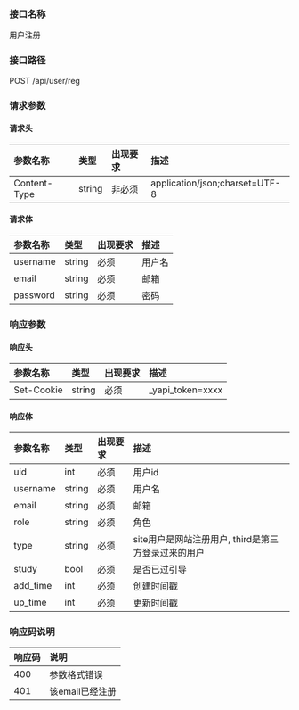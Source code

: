 ### 接口名称
用户注册

### 接口路径
POST /api/user/reg

### 请求参数

#### 请求头

参数名称     | 类型   | 出现要求 | 描述
:------------|:-------|:------|:------------------------------
Content-Type | string | 非必须   | application/json;charset=UTF-8

#### 请求体

参数名称 | 类型   | 出现要求 | 描述
:--------|:-------|:-------|:---
username | string | 必须     | 用户名
email    | string | 必须     | 邮箱
password | string | 必须     | 密码

### 响应参数

#### 响应头

参数名称   | 类型   | 出现要求 | 描述
:----------|:-------|:-------|:----------------
Set-Cookie | string | 必须     | _yapi_token=xxxx

#### 响应体

参数名称 | 类型   | 出现要求 | 描述
:--------|:-------|:-------|:-------------------------------
uid      | int    | 必须     | 用户id
username | string | 必须     | 用户名
email    | string | 必须     | 邮箱
role     | string | 必须     | 角色
type     | string | 必须     | site用户是网站注册用户, third是第三方登录过来的用户
study    | bool   | 必须     | 是否已过引导
add_time | int    | 必须     | 创建时间戳
up_time  | int    | 必须     | 更新时间戳


### 响应码说明

响应码 | 说明
:------|:----------
400    | 参数格式错误
401    | 该email已经注册